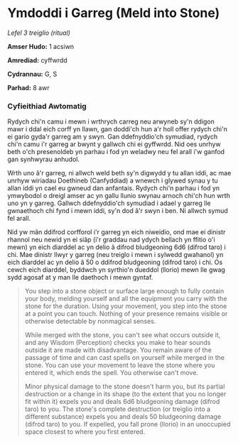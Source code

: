 # Ymdoddi i Garreg (Meld into Stone)

*Lefel 3 treiglio (ritual)*

**Amser Hudo:** 1 acsiwn

**Amrediad:** cyffwrdd

**Cydrannau:** G, S

**Parhad:** 8 awr

### Cyfieithiad Awtomatig

Rydych chi'n camu i mewn i wrthrych carreg neu arwyneb sy'n ddigon mawr i ddal eich corff yn llawn, gan doddi'ch hun a'r holl offer rydych chi'n ei gario gyda'r garreg am y swyn. Gan ddefnyddio'ch symudiad, rydych chi'n camu i'r garreg ar bwynt y gallwch chi ei gyffwrdd. Nid oes unrhyw beth o'ch presenoldeb yn parhau i fod yn weladwy neu fel arall i'w ganfod gan synhwyrau anhudol.

Wrth uno â'r garreg, ni allwch weld beth sy'n digwydd y tu allan iddi, ac mae unrhyw wiriadau Doethineb (Canfyddiad) a wnewch i glywed synau y tu allan iddi yn cael eu gwneud dan anfantais. Rydych chi'n parhau i fod yn ymwybodol o dreigl amser ac yn gallu llunio swynau arnoch chi'ch hun wrth uno yn y garreg. Gallwch ddefnyddio'ch symudiad i adael y garreg lle gwnaethoch chi fynd i mewn iddi, sy'n dod â'r swyn i ben. Ni allwch symud fel arall.

Nid yw mân ddifrod corfforol i'r garreg yn eich niweidio, ond mae ei dinistr rhannol neu newid yn ei siâp (i'r graddau nad ydych bellach yn ffitio o'i mewn) yn eich diarddel ac yn delio â difrod bludgeoning 6d6 (difrod taro) i chi. Mae dinistr llwyr y garreg (neu treiglo i mewn i sylwedd gwahanol) yn eich diarddel ac yn delio â 50 o ddifrod bludgeoning (difrod taro) i chi. Os cewch eich diarddel, byddwch yn syrthio'n dueddol (llorio) mewn lle gwag sydd agosaf at y man lle daethoch i mewn gyntaf.

>  You step into a stone object or surface large enough to fully contain your body, melding yourself and all the equipment you carry with the stone for the duration. Using your movement, you step into the stone at a point you can touch. Nothing of your presence remains visible or otherwise detectable by nonmagical senses.
>  
>  While merged with the stone, you can't see what occurs outside it, and any Wisdom (Perception) checks you make to hear sounds outside it are made with disadvantage. You remain aware of the passage of time and can cast spells on yourself while merged in the stone. You can use your movement to leave the stone where you entered it, which ends the spell. You otherwise can't move.
>  
>  Minor physical damage to the stone doesn't harm you, but its partial destruction or a change in its shape (to the extent that you no longer fit within it) expels you and deals 6d6 bludgeoning damage (difrod taro) to you. The stone's complete destruction (or treiglio into a different substance) expels you and deals 50 bludgeoning damage (difrod taro) to you. If expelled, you fall prone (llorio) in an unoccupied space closest to where you first entered.